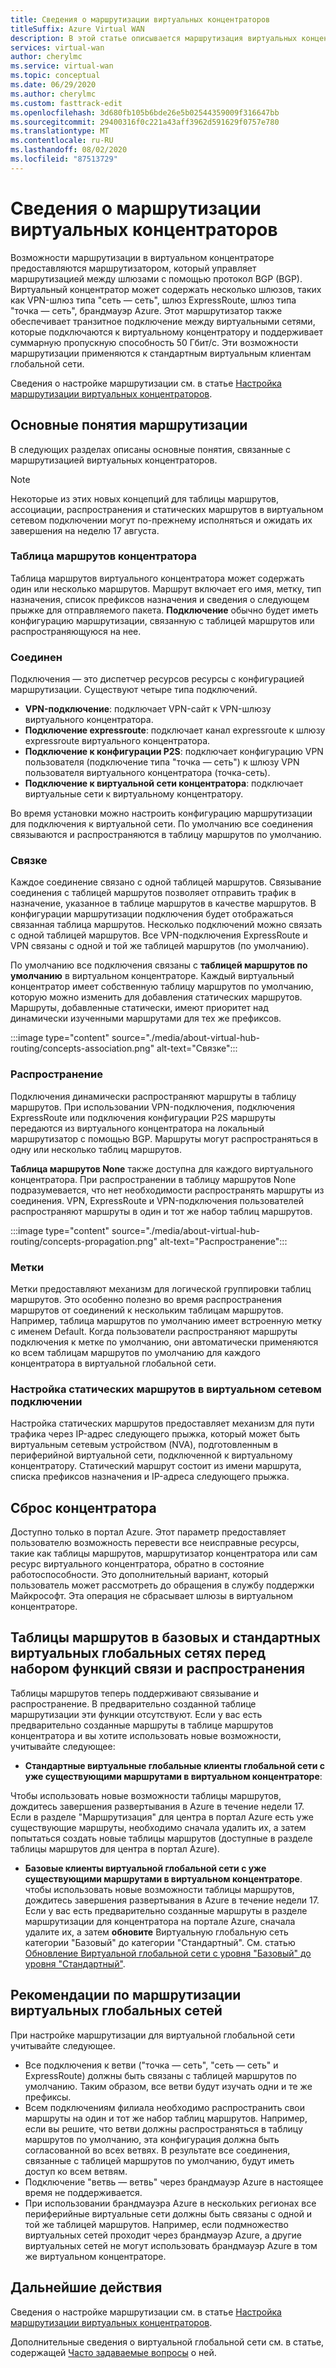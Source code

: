 ```yaml
---
title: Сведения о маршрутизации виртуальных концентраторов
titleSuffix: Azure Virtual WAN
description: В этой статье описывается маршрутизация виртуальных концентраторов
services: virtual-wan
author: cherylmc
ms.service: virtual-wan
ms.topic: conceptual
ms.date: 06/29/2020
ms.author: cherylmc
ms.custom: fasttrack-edit
ms.openlocfilehash: 3d680fb105b6bde26e5b02544359009f316647bb
ms.sourcegitcommit: 29400316f0c221a43aff3962d591629f0757e780
ms.translationtype: MT
ms.contentlocale: ru-RU
ms.lasthandoff: 08/02/2020
ms.locfileid: "87513729"
---
```

# <a name="about-virtual-hub-routing"></a>Сведения о маршрутизации виртуальных концентраторов

Возможности маршрутизации в виртуальном концентраторе предоставляются маршрутизатором, который управляет маршрутизацией между шлюзами с помощью протокол BGP (BGP). Виртуальный концентратор может содержать несколько шлюзов, таких как VPN-шлюз типа "сеть — сеть", шлюз ExpressRoute, шлюз типа "точка — сеть", брандмауэр Azure. Этот маршрутизатор также обеспечивает транзитное подключение между виртуальными сетями, которые подключаются к виртуальному концентратору и поддерживает суммарную пропускную способность 50 Гбит/с. Эти возможности маршрутизации применяются к стандартным виртуальным клиентам глобальной сети. 

Сведения о настройке маршрутизации см. в статье [Настройка маршрутизации виртуальных концентраторов](how-to-virtual-hub-routing.md).

## <a name="routing-concepts"></a><a name="concepts"></a>Основные понятия маршрутизации

В следующих разделах описаны основные понятия, связанные с маршрутизацией виртуальных концентраторов.

> [!NOTE]
> Некоторые из этих новых концепций для таблицы маршрутов, ассоциации, распространения и статических маршрутов в виртуальном сетевом подключении могут по-прежнему исполняться и ожидать их завершения на неделю 17 августа.
>

### <a name="hub-route-table"></a><a name="hub-route"></a>Таблица маршрутов концентратора

Таблица маршрутов виртуального концентратора может содержать один или несколько маршрутов. Маршрут включает его имя, метку, тип назначения, список префиксов назначения и сведения о следующем прыжке для отправляемого пакета. **Подключение** обычно будет иметь конфигурацию маршрутизации, связанную с таблицей маршрутов или распространяющуюся на нее.

### <a name="connection"></a><a name="connection"></a>Соединен

Подключения — это диспетчер ресурсов ресурсы с конфигурацией маршрутизации. Существуют четыре типа подключений.

* **VPN-подключение**: подключает VPN-сайт к VPN-шлюзу виртуального концентратора.
* **Подключение expressroute**: подключает канал expressroute к шлюзу expressroute виртуального концентратора.
* **Подключение к конфигурации P2S**: подключает конфигурацию VPN пользователя (подключение типа "точка — сеть") к шлюзу VPN пользователя виртуального концентратора (точка-сеть).
* **Подключение к виртуальной сети концентратора**: подключает виртуальные сети к виртуальному концентратору.

Во время установки можно настроить конфигурацию маршрутизации для подключения к виртуальной сети. По умолчанию все соединения связываются и распространяются в таблицу маршрутов по умолчанию.

### <a name="association"></a><a name="association"></a>Связке

Каждое соединение связано с одной таблицей маршрутов. Связывание соединения с таблицей маршрутов позволяет отправить трафик в назначение, указанное в таблице маршрутов в качестве маршрутов. В конфигурации маршрутизации подключения будет отображаться связанная таблица маршрутов.  Несколько подключений можно связать с одной таблицей маршрутов. Все VPN-подключения ExpressRoute и VPN связаны с одной и той же таблицей маршрутов (по умолчанию).

По умолчанию все подключения связаны с **таблицей маршрутов по умолчанию** в виртуальном концентраторе. Каждый виртуальный концентратор имеет собственную таблицу маршрутов по умолчанию, которую можно изменить для добавления статических маршрутов. Маршруты, добавленные статически, имеют приоритет над динамически изученными маршрутами для тех же префиксов.

:::image type="content" source="./media/about-virtual-hub-routing/concepts-association.png" alt-text="Связке":::

### <a name="propagation"></a><a name="propagation"></a>Распространение

Подключения динамически распространяют маршруты в таблицу маршрутов. При использовании VPN-подключения, подключения ExpressRoute или подключения конфигурации P2S маршруты передаются из виртуального концентратора на локальный маршрутизатор с помощью BGP. Маршруты могут распространяться в одну или несколько таблиц маршрутов.

**Таблица маршрутов None** также доступна для каждого виртуального концентратора. При распространении в таблицу маршрутов None подразумевается, что нет необходимости распространять маршруты из соединения. VPN, ExpressRoute и VPN-подключения пользователей распространяют маршруты в один и тот же набор таблиц маршрутов.

:::image type="content" source="./media/about-virtual-hub-routing/concepts-propagation.png" alt-text="Распространение":::

### <a name="labels"></a><a name="static"></a>Метки
Метки предоставляют механизм для логической группировки таблиц маршрутов. Это особенно полезно во время распространения маршрутов от соединений к нескольким таблицам маршрутов. Например, таблица маршрутов по умолчанию имеет встроенную метку с именем Default. Когда пользователи распространяют маршруты подключения к метке по умолчанию, они автоматически применяются ко всем таблицам маршрутов по умолчанию для каждого концентратора в виртуальной глобальной сети. 

### <a name="configuring-static-routes-in-a-virtual-network-connection"></a><a name="static"></a>Настройка статических маршрутов в виртуальном сетевом подключении

Настройка статических маршрутов предоставляет механизм для пути трафика через IP-адрес следующего прыжка, который может быть виртуальным сетевым устройством (NVA), подготовленным в периферийной виртуальной сети, подключенной к виртуальному концентратору. Статический маршрут состоит из имени маршрута, списка префиксов назначения и IP-адреса следующего прыжка.

## <a name="reset-hub"></a><a name="route"></a>Сброс концентратора
Доступно только в портал Azure. Этот параметр предоставляет пользователю возможность перевести все неисправные ресурсы, такие как таблицы маршрутов, маршрутизатор концентратора или сам ресурс виртуального концентратора, обратно в состояние работоспособности. Это дополнительный вариант, который пользователь может рассмотреть до обращения в службу поддержки Майкрософт. Эта операция не сбрасывает шлюзы в виртуальном концентраторе. 

## <a name="route-tables-in-basic-and-standard-virtual-wans-prior-to-the-feature-set-of-association-and-propagation"></a><a name="route"></a>Таблицы маршрутов в базовых и стандартных виртуальных глобальных сетях перед набором функций связи и распространения

Таблицы маршрутов теперь поддерживают связывание и распространение. В предварительно созданной таблице маршрутизации эти функции отсутствуют. Если у вас есть предварительно созданные маршруты в таблице маршрутов концентратора и вы хотите использовать новые возможности, учитывайте следующее:

* **Стандартные виртуальные глобальные клиенты глобальной сети с уже существующими маршрутами в виртуальном концентраторе**:

Чтобы использовать новые возможности таблицы маршрутов, дождитесь завершения развертывания в Azure в течение недели 17. Если в разделе "Маршрутизация" для центра в портал Azure есть уже существующие маршруты, необходимо сначала удалить их, а затем попытаться создать новые таблицы маршрутов (доступные в разделе таблицы маршрутов для центра в портал Azure).

* **Базовые клиенты виртуальной глобальной сети с уже существующими маршрутами в виртуальном концентраторе**. чтобы использовать новые возможности таблицы маршрутов, дождитесь завершения развертывания в Azure в течение недели 17. Если у вас есть предварительно созданные маршруты в разделе маршрутизации для концентратора на портале Azure, сначала удалите их, а затем **обновите** Виртуальную глобальную сеть категории "Базовый" до категории "Стандартный". См. статью [Обновление Виртуальной глобальной сети с уровня "Базовый" до уровня "Стандартный"](upgrade-virtual-wan.md).

## <a name="virtual-wan-routing-considerations"></a><a name="considerations"></a>Рекомендации по маршрутизации виртуальных глобальных сетей

При настройке маршрутизации для виртуальной глобальной сети учитывайте следующее.

* Все подключения к ветви ("точка — сеть", "сеть — сеть" и ExpressRoute) должны быть связаны с таблицей маршрутов по умолчанию. Таким образом, все ветви будут изучать одни и те же префиксы.
* Всем подключениям филиала необходимо распространить свои маршруты на один и тот же набор таблиц маршрутов. Например, если вы решите, что ветви должны распространяться в таблицу маршрутов по умолчанию, эта конфигурация должна быть согласованной во всех ветвях. В результате все соединения, связанные с таблицей маршрутов по умолчанию, будут иметь доступ ко всем ветвям.
* Подключение "ветвь — ветвь" через брандмауэр Azure в настоящее время не поддерживается.
* При использовании брандмауэра Azure в нескольких регионах все периферийные виртуальные сети должны быть связаны с одной и той же таблицей маршрутов. Например, если подмножество виртуальных сетей проходит через брандмауэр Azure, а другие виртуальных сетей не могут использовать брандмауэр Azure в том же виртуальном концентраторе.

## <a name="next-steps"></a>Дальнейшие действия

Сведения о настройке маршрутизации см. в статье [Настройка маршрутизации виртуальных концентраторов](how-to-virtual-hub-routing.md).

Дополнительные сведения о виртуальной глобальной сети см. в статье, содержащей [Часто задаваемые вопросы](virtual-wan-faq.md) о ней.

